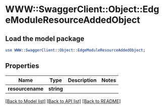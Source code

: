 # WWW::SwaggerClient::Object::EdgeModuleResourceAddedObject

## Load the model package
```perl
use WWW::SwaggerClient::Object::EdgeModuleResourceAddedObject;
```

## Properties
Name | Type | Description | Notes
------------ | ------------- | ------------- | -------------
**resourcename** | **string** |  | 

[[Back to Model list]](../README.md#documentation-for-models) [[Back to API list]](../README.md#documentation-for-api-endpoints) [[Back to README]](../README.md)


